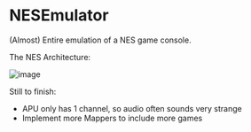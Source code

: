 # NESEmulator
(Almost) Entire emulation of a NES game console. 

The NES Architecture:

![image](https://user-images.githubusercontent.com/26506402/185075419-6c769c0b-3980-49ab-9e6a-2417a8bafcd8.png)

Still to finish: 
- APU only has 1 channel, so audio often sounds very strange
- Implement more Mappers to include more games
